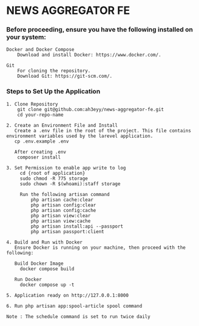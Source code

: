# NEWS AGGREGATOR FE

### Before proceeding, ensure you have the following installed on your system:

    Docker and Docker Compose
        Download and install Docker: https://www.docker.com/.
    
    Git
        For cloning the repository.
        Download Git: https://git-scm.com/.

### Steps to Set Up the Application

    1. Clone Repository 
        git clone git@github.com:ah3eyy/news-aggregator-fe.git
        cd your-repo-name

    2. Create an Environment File and Install 
       Create a .env file in the root of the project. This file contains environment variables used by the larevel application.
       cp .env.example .env
        
       After creating .env 
        composer install

    3. Set Permission to enable app write to log
         cd {root of application}
         sudo chmod -R 775 storage
         sudo chown -R $(whoami):staff storage
        
         Run the following artisan command
             php artisan cache:clear
             php artisan config:clear
             php artisan config:cache
             php artisan view:clear
             php artisan view:cache
             php artisan install:api --passport
             php artisan passport:client

    4. Build and Run with Docker
       Ensure Docker is running on your machine, then proceed with the following:

       Build Docker Image
         docker compose build

       Run Docker
         docker compose up -t
    
    5. Application ready on http://127.0.0.1:8000
    
    6. Run php artisan app:spool-article spool command 

    Note : The schedule command is set to run twice daily 

